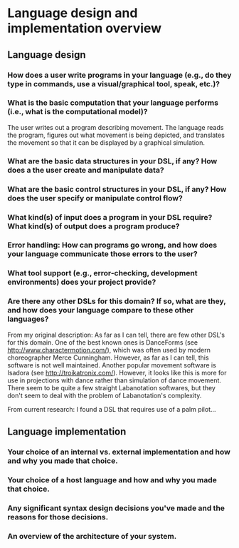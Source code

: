 # Language design and implementation overview

## Language design

### How does a user write programs in your language (e.g., do they type in commands, use a visual/graphical tool, speak, etc.)?

### What is the basic computation that your language performs (i.e., what is the computational model)?

The user writes out a program describing movement. The language reads the program, figures out what movement is being depicted, and translates the movement so that it can be displayed by a graphical simulation.

### What are the basic data structures in your DSL, if any? How does a the user create and manipulate data?

### What are the basic control structures in your DSL, if any? How does the user specify or manipulate control flow?

### What kind(s) of input does a program in your DSL require? What kind(s) of output does a program produce?

### Error handling: How can programs go wrong, and how does your language communicate those errors to the user?

### What tool support (e.g., error-checking, development environments) does your project provide?

### Are there any other DSLs for this domain? If so, what are they, and how does your language compare to these other languages?

From my original description: As far as I can tell, there are few other DSL's for this domain. One of the best known ones is DanceForms (see http://www.charactermotion.com/), which was often used by modern choreographer Merce Cunningham. However, as far as I can tell, this software is not well maintained. Another popular movement software is Isadora (see http://troikatronix.com/). However, it looks like this is more for use in projections with dance rather than simulation of dance movement. There seem to be quite a few straight Labanotation softwares, but they don't seem to deal with the problem of Labanotation's complexity. 

From current research: I found a DSL that requires use of a palm pilot...

## Language implementation

### Your choice of an internal vs. external implementation and how and why you made that choice.

### Your choice of a host language and how and why you made that choice.

### Any significant syntax design decisions you've made and the reasons for those decisions.

### An overview of the architecture of your system.
